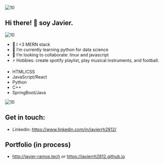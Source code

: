 ![10](https://user-images.githubusercontent.com/55170175/114474409-87dd6800-9bcc-11eb-9ca0-538bd30ae29b.png)

## Hi there! 👋 soy Javier.
![10](https://www.codewars.com/users/javierrh2812/badges/large) 

- 🔭 I <3 MERN stack
- 🐍 I’m currently learning python for  data science
- 👯 I’m looking to collaborate: linux and javascript
- ⚡ Hobbies: create spotify playlist, play musical instruments, and football.


* HTML/CSS
* JavaScript/React
* Python
* C++
* SpringBoot/Java


![10](https://user-images.githubusercontent.com/55170175/114474409-87dd6800-9bcc-11eb-9ca0-538bd30ae29b.png)


## Get in touch: 
* Linkedin: https://www.linkedin.com/in/javierrh2812/

## Portfolio (in process)
* http://javier-ramos.tech or https://javierrh2812.github.io



